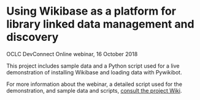 # Using Wikibase as a platform for library linked data management and discovery

OCLC DevConnect Online webinar, 16 October 2018

This project includes sample data and a Python script used for a live demonstration of installing Wikibase and loading data with Pywikibot.  

For more information about the webinar, a detailed script used for the demonstration, and sample data and scripts, [consult the project Wiki](https://github.com/OCLC-Developer-Network/devconnect_2018_wikibase/wiki).
